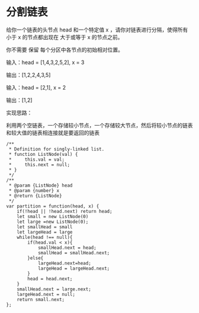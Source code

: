 # 分割链表

给你一个链表的头节点 head 和一个特定值 x ，请你对链表进行分隔，使得所有 小于 x 的节点都出现在 大于或等于 x 的节点之前。

你不需要 保留 每个分区中各节点的初始相对位置。

输入：head = [1,4,3,2,5,2], x = 3

输出：[1,2,2,4,3,5]

输入：head = [2,1], x = 2

输出：[1,2]

实现思路：

利用两个空链表，一个存储较小节点，一个存储较大节点，然后将较小节点的链表和较大值的链表相连接就是要返回的链表

```JS
/**
 * Definition for singly-linked list.
 * function ListNode(val) {
 *     this.val = val;
 *     this.next = null;
 * }
 */
/**
 * @param {ListNode} head
 * @param {number} x
 * @return {ListNode}
 */
var partition = function(head, x) {
    if(!head || !head.next) return head;
    let small = new ListNode(0)
    let large =new ListNode(0);
    let smallHead = small
    let largeHead = large
    while(head !== null){
        if(head.val < x){
            smallHead.next = head;
            smallHead = smallHead.next;
        }else{
            largeHead.next=head;
            largeHead = largeHead.next;
        }
        head = head.next;
    }
    smallHead.next = large.next;
    largeHead.next = null;
    return small.next;
};

```